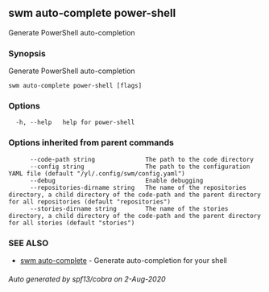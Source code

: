 ## swm auto-complete power-shell

Generate PowerShell auto-completion

### Synopsis

Generate PowerShell auto-completion

```
swm auto-complete power-shell [flags]
```

### Options

```
  -h, --help   help for power-shell
```

### Options inherited from parent commands

```
      --code-path string              The path to the code directory
      --config string                 The path to the configuration YAML file (default "/yl/.config/swm/config.yaml")
      --debug                         Enable debugging
      --repositories-dirname string   The name of the repositories directory, a child directory of the code-path and the parent directory for all repositories (default "repositories")
      --stories-dirname string        The name of the stories directory, a child directory of the code-path and the parent directory for all stories (default "stories")
```

### SEE ALSO

* [swm auto-complete](swm_auto-complete.md)	 - Generate auto-completion for your shell

###### Auto generated by spf13/cobra on 2-Aug-2020
